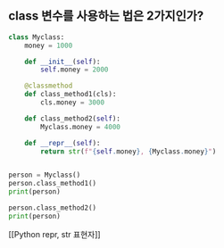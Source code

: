 
## class 변수를 사용하는 법은 2가지인가?
```python
class Myclass:
    money = 1000

    def __init__(self):
        self.money = 2000

    @classmethod
    def class_method1(cls):
        cls.money = 3000

    def class_method2(self):
        Myclass.money = 4000

    def __repr__(self):
        return str(f"{self.money}, {Myclass.money}")


person = Myclass()
person.class_method1()
print(person)

person.class_method2()
print(person)
```


[[Python repr, str 표현자]]